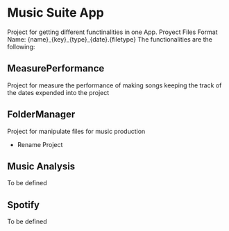 # Music Suite App

Project for getting different functinalities in one App.
Proyect Files Format Name: {name}\_{key}\_{type}_{date}.{filetype}
The functionalities are the following:

## MeasurePerformance
Project for measure the performance of making songs keeping the track of the dates expended into the project

## FolderManager
Project for manipulate files for music production
  - Rename Project

## Music Analysis
To be defined

## Spotify
To be defined
